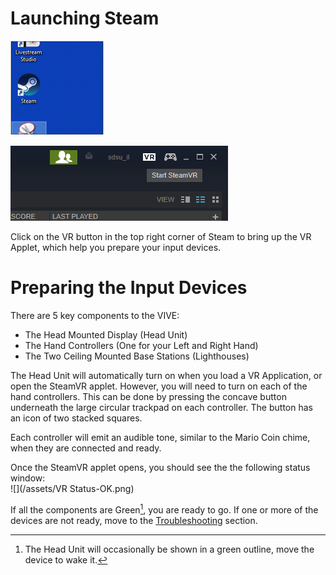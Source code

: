 # Launching Steam

![](/assets/Desktop-Steam.png)

![](/assets/Steam-VR-Button.png)

Click on the VR button in the top right corner of Steam to bring up the VR Applet, which help you prepare your input devices.

# Preparing the Input Devices

There are 5 key components to the VIVE:

* The Head Mounted Display \(Head Unit\)
* The Hand Controllers \(One for your Left and Right Hand\)
* The Two Ceiling Mounted Base Stations \(Lighthouses\)

The Head Unit will automatically turn on when you load a VR Application, or open the SteamVR applet. However, you will need to turn on each of the hand controllers. This can be done by pressing the concave button underneath the large circular trackpad on each controller. The button has an icon of two stacked squares.

Each controller will emit an audible tone, similar to the Mario Coin chime, when they are connected and ready.

Once the SteamVR applet opens, you should see the the following status window:  
![](/assets/VR Status-OK.png)

If all the components are Green[^1], you are ready to go. If one or more of the devices are not ready, move to the [Troubleshooting](/troubleshooting.md) section.

[^1]: The Head Unit will occasionally be shown in a green outline, move the device to wake it.

